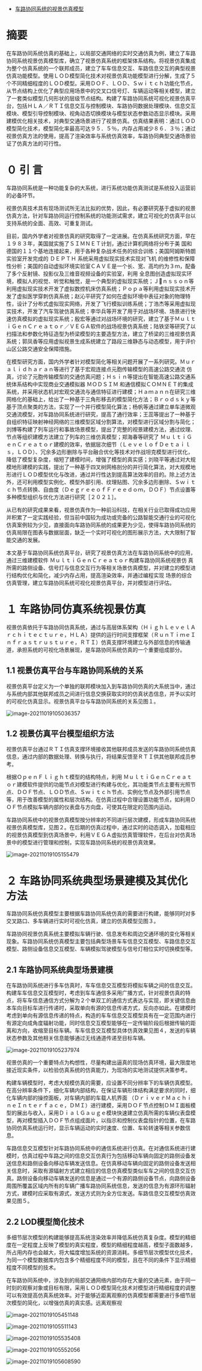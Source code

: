 - [车路协同系统的视景仿真模型](http://transport.chd.edu.cn/Upload/PaperUpLoad/713e95a0-dfd2-48b4-a833-d4c8e2334643.pdf)

# 摘要

在车路协同系统仿真的基础上，以局部交通网络的实时交通仿真为例，建立了车路协同系统视景仿真模型库，确立了视景仿真系统的框架体系结构。将视景仿真集成为整个仿真系统的一个联邦成员，建立了车车信息交互、车路信息交互的典型视景仿真功能模型。使用ＬＯＤ模型简化技术对视景仿真功能模型进行分解，生成了５个不同精细程度的ＬＯＤ模型。采用ＤＯＦ、ＬＯＤ、Ｓｗｉｔｃｈ功能化节点，从节点结构上优化了典型应用场景中的交叉口信号灯、车辆运动等相关模型，建立了一套类似模型几何形状的层级节点结构。构建了车路协同系统可视化视景仿真平台，包括ＨＬＡ／ＲＴＩ信息交互与控制模块、车路协同数据处理模块、信息交互模块、模型引导控制模块、视角动态切换模块与模型状态参数动态显示模块。采用建模优化相关技术，对典型交通场景进行了视景仿真。仿真结果表明：通过ＬＯＤ模型简化技术，模型简化率最高可达９５．５％，内存占用减少８６．３％；通过视景仿真方法的使用，提高了渲染效率与系统仿真效率，车路协同典型交通场景验证了仿真方法的可行性。

# ０ 引 言

车路协同系统是一种功能复杂的大系统，进行系统功能仿真测试是系统投入运营前的必备环节。

视景仿真技术具有现场测试所无法比拟的优势，因此，有必要研究基于虚拟的视景仿真方法，针对车路协同运行控制系统的功能测试需求，建立可视化的仿真平台以支持系统的全面、高效、可重复测试。

目前，国内外学者对视景仿真的研究取得了一定进展。在仿真系统研究方面，早在１９８３年，美国就实施了ＳＩＭＮＥＴ计划，通过计算机网络将分布于美
国和德国的１１个基地连接起来，用于各种复杂战术任务的综合训练；美国阿姆斯特朗实验室开发完成的 ＤＥＰＴＨ 系统采用虚拟现实技术实现对飞机
的维修性和保障性分析；美国的自动虚拟环境实验室ＣＡＶＥ是一个长、宽、高均约为３ｍ，配备了多个反射镜、投影仪及三维音视频设备的实验室，利用
全息图创造虚拟现实环境，模拟人的视觉、听觉和触觉，是一个典型的虚拟现实系统；Ｊｎｓｓｏｎ等利用虚拟现实技术开发了虚拟数控机床仿真系统；Ｐｏｐａ等利用虚拟现实技术开发了虚拟医学穿刺仿真系统；赵沁平研究了如何在虚拟环境中表征对象的物理特性，设计了分布式虚拟现实网络，开发了飞行模拟训练系统；丁浩杰等采用虚拟现实技术，开发了汽车驾驶仿真系统；李华兵等开发了用于对战场环境、场景进行快速仿真模拟的虚拟现实系统；殷宏等通过对战场环境的研究，建立了基于ＭｕｌｔｉＧｅｎＣｒｅａｔｏｒ／ＶＥＧＡ软件的战场视景仿真系统；陆铁坚等研究了以扫描法和参数化特征造型为桥梁模型的主要造型方法，建立了桥梁的三维视景仿真系统；郭凤香等应用虚拟视景生成系统建立了路段三维静态与动态模型，用于评价山区公路交通安全保障措施。

在模型研究方面，国内外学者针对模型简化等相关问题开展了一系列研究。Ｍｕｒａｌｉｄｈａｒａｎ等进行了基于宏观连接点元胞传输模型的高速公路交通流
仿真，讨论了元胞传输模型的交通仿真问题；Ｈｓｉｎ等提出在智能高速公路交通系统体系结构中实现商业交通模拟器 ＭＯＤＳＩＭ 和通信模拟ＣＯＭＮＥＴ的集成系统，并采用状态机对宏观交通流与通信特征进行建模；Ｈａｍａｎｎ在研究三维网格化的基础上，给出了一种基于三角形移去的模型简化方法；Ｂｒｏｄｓｋｙ等基于顶点聚类的方法，实现了一个并行模型简化算法；杨帆等通过建立单车道微观交通流模型，对车路协同系统进行研究，提高了通行效率；王蕊等提出了一种基于自组织特征映射神经网络的三维模型区域分割算法，对模型进行区域分割与简化；刘博等构建了列车运行和事故场景模型，提出了完整的视景建模方法，通过纹理、节点等组织建模方法建立了列车的三维仿真模型；郑海春等研究了 ＭｕｌｔｉＧｅｎＣｒｅａｔｏｒ建模的效率，依据层次细节（ＬｅｖｅｌｏｆＤｅｔａｉｌｓ，ＬＯＤ）、冗余多边形删除与平台融合优化等技术对作战坦克模型进行优化，降低了模型复杂度，缩短了建模时间，增强了模型的真实感；刘晓平等通过对大规模地形建模的实践，提出了一种基于四叉树网格剖分的并行简化算法，对大规模地形进行ＬＯＤ模型优化与改进，通过并行性达到提高算法效率的目的。除上述方法外，还可利用模型实例化、模型外部引用、纹理贴图、冗余多边形删除、Ｓｗｉｔｃｈ节点转换、自由度（ＤｅｇｒｅｅｏｆＦｒｅｅｄｏｍ，ＤＯＦ）节点设置等多种模型组织与优化方法进行研究［２０２１］。

从已有的研究成果来看，视景仿真作为一种前沿科技，在相关行业已取得成功应用并积累了一定实践经验，但当前中国较为成功或完备的公路智能交通行业的可视化仿真案例较为少见，直接面向车路协同系统的成果更为少见，使得车路协同系统的仿真局限在图表与数据层面，缺乏一个实时可视化的图形展示方法，大大限制了智能交通的发展。

本文基于车路协同系统仿真平台，研究了视景仿真方法在车路协同系统中的应用，通过三维建模软件 ＭｕｌｔｉＧｅｎＣｒｅａｔｏｒ构建车路协同系统视景仿
真所需的路侧设备、信号灯与信息交互行为等相关场景仿真模型，并对建立的模型进行结构优化和简化，减少内存占用，提高渲染效率，并通过编程实现
场景的综合仿真管理，建立车路协同系统可视化视景仿真平台，并对模型进行评估。

# １ 车路协同仿真系统视景仿真

视景仿真依托于车路协同仿真系统，通过与高层体系架构（ＨｉｇｈＬｅｖｅｌＡｒｃｈｉｔｅｃｔｕｒｅ，ＨＬＡ）提供的运行时间支撑框架（ＲｕｎＴｉｍｅＩｎｆｒａｓｔｒｕｓｔｕｒｅ，ＲＴＩ）仿真支撑环境建立与外部信息的传输通道，承担系统的可视化场景展现，是车路协同系统仿真的一个重要组成部分。

## 1.1 视景仿真平台与车路协同系统的关系

视景仿真平台定义为一个单独的联邦模块加入到车路协同仿真的大系统当中，通过与系统内部其他联邦成员之间进行信息交换获取实时的仿真状态信息，并予以实时的可视化仿真显示。视景仿真平台与车路协同系统的关系见图１。

![image-20211019105036357](https://gitee.com/er-huomeng/l-img/raw/master/image-20211019105036357.png)

## 1.2 视景仿真平台模型组织方法

视景仿真平台通过ＲＴＩ仿真支撑环境接收其他联邦成员发送的车路协同系统仿真信息，通过内部的数据处理、转换与执行，将结果反馈至ＲＴＩ供其他联邦成员参考。

根据ＯｐｅｎＦｌｉｇｈｔ模型的结构特点，利用 ＭｕｌｔｉＧｅｎＣｒｅａｔｏｒ建模软件提供的功能节点对模型进行构建与优化，其功能类节点主要有光照节点、ＤＯＦ节点、ＬＯＤ节点、Ｓｗｉｔｃｈ节点、实例化节点及外部引用节点等，用于改善模型的属性和层次结构。在仿真过程中合理设置功能节点，如利用ＤＯＦ节点模拟车辆内部的仪表盘与方向盘，可使其在限定的范围内运动。

车路协同系统中的视景仿真模型按分辨率的不同进行层次建模，形成车路协同系统视景仿真模型库，见图２。在后期的仿真过程中，通过实时的动态调入，加载相应的视景仿真模型到仿真场景中，利用ＶＥＧＡ虚拟仿真管理软件，在后台对仿真场景中的模型进行管理和控制，实现车路协同系统的视景仿真效果。

![image-20211019105155479](https://gitee.com/er-huomeng/l-img/raw/master/image-20211019105155479.png)

# ２ 车路协同系统典型场景建模及其优化方法

车路协同系统仿真模型主要根据车路协同系统仿真的需要进行构建，能够同时对多交叉路口、多车辆进行实时可视化仿真，建立的仿真模型见图３。

车路协同视景仿真系统主要模拟车辆行驶、信息发布和周边交通环境的变化等相关现象。车路协同系统仿真模型主要包括典型场景车车信息交互模型、车路信息交互模型、路侧设备信息交互模型、车辆模拟驾驶模型与信号灯相位实时切换模型等。

## 2.1 车路协同系统典型场景建模

在车路协同系统进行多车仿真时，车车信息交互模型将模拟车辆之间的信息交互。构建车车信息交互模型时，考虑到车车通信多采用广播方式，针对视景仿真的特点，将车车信息通信方式分解为２个单双工的通信方式表达与实现，即关键信息由本车向目标车进行传递时，采取单向有源的信息传递方式，反向亦如此。在建模时考虑到单向有源信息传递的特点，构造的车车信息交互模型具有在一定范围内进行有源定向成角度辐射功能，同时信息交互模型能够在一定传输阶段后根据传输的距离和方向，收缩至目标车辆。车车信息交互模型具体仿真效果见图４，发送的车辆状态参数及其他相关信息能够通过无线通道传递至目标车辆。

![image-20211019105237974](https://gitee.com/er-huomeng/l-img/raw/master/image-20211019105237974.png)



视景仿真的一个重要特点为构想性，尽量构建出逼真的现场仿真环境，最大限度地接近现实条件，以检验仿真系统的仿真能力，为现场的实地测试提供决策参考。

构建车辆模型时，考虑大规模仿真的需要，应设置不同分辨率下的车辆仿真模型。在高分辨率条件下，细化车辆内部结构，在保证车辆形体结构满足要求的同时，细化车辆内部的操控面板，对车辆内部的车载人机界面 （ＤｒｉｖｅｒＭａｃｈｉｎｅＩｎｔｅｒｆａｃｅ，ＤＭＩ）进行建模，采用ＤＯＦ节点控制ＤＭＩ面板模型的展出与收入，采用ＤｉａｌＧａｕｇｅ模块快速建立仿真所需的车辆仪表盘模型，再对模型插入ＤＯＦ节点组成面片，以指示和控制仪表盘指针的位置，在车路协同仿真系统运行时，显示车辆运动的实时速度、位置、车轮转速等相关参数信息。

车路信息交互模型针对车路协同系统中的通信系统进行仿真。在对通信系统进行建模时，仿真过程中车路之间的信息交互仿真行为包括移动车辆向固定的路侧设备发送信息和路侧设备向移动车辆发送信息。在仿真移动车辆向固定的路侧设备发送相关信息时，采取有源辐射方式建立相应的信息仿真模型类似车车之间的信息交互仿真。路侧设备向移动车辆发送的信息是通过一个有源的路侧设备节点，向路侧设备周围所覆盖区域内所有的车辆广播车路协同系统信息，发送的信息为有源环形辐射方式，建模时应采取有源式，发送方式则为全方位发送。车路信息交互模型仿真效果见图５。

## 2.2 LOD模型简化技术

多细节层次模型的构建能够提高系统渲染效率并降低系统仿真复杂度。模型的精细度在一定程度上反映了模型的真实程度，模型的精细程度越高，模型子面数越多，所占用内存也会越大，将大幅度增加系统的资源消耗。多细节层次模型优化技术，为同一个模型数据库内包含多个精细程度不同的模型，且在不同的条件下显示精细程度不同模型的技术。

在车路协同系统中，涉及到的局部交通网络内部均存在大量的交通元素，由于同一时刻的观察对象或目标有限，采用ＬＯＤ模型简化技术对模型进行精细程度的调整可以有效提高仿真系统效率。对于能够近距离观察的仿真模型都需要进行多细节层次模型的简化，以增强仿真的真实感。远离观察视

![image-20211019105451148](https://gitee.com/er-huomeng/l-img/raw/master/image-20211019105451148.png)

![image-20211019105511143](https://gitee.com/er-huomeng/l-img/raw/master/image-20211019105511143.png)

![image-20211019105535408](https://gitee.com/er-huomeng/l-img/raw/master/image-20211019105535408.png)

![image-20211019105552056](https://gitee.com/er-huomeng/l-img/raw/master/image-20211019105552056.png)

![image-20211019105608590](https://gitee.com/er-huomeng/l-img/raw/master/image-20211019105608590.png)

